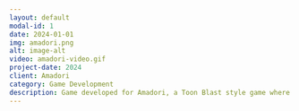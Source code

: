```yaml
---
layout: default
modal-id: 1
date: 2024-01-01
img: amadori.png
alt: image-alt
video: amadori-video.gif
project-date: 2024
client: Amadori
category: Game Development
description: Game developed for Amadori, a Toon Blast style game where the player must click on the screen in order to match the same tiles in order to score points. I was responsible of coding the entire game (Gameplay, UI, Backend Integration, Animations)
---
```


